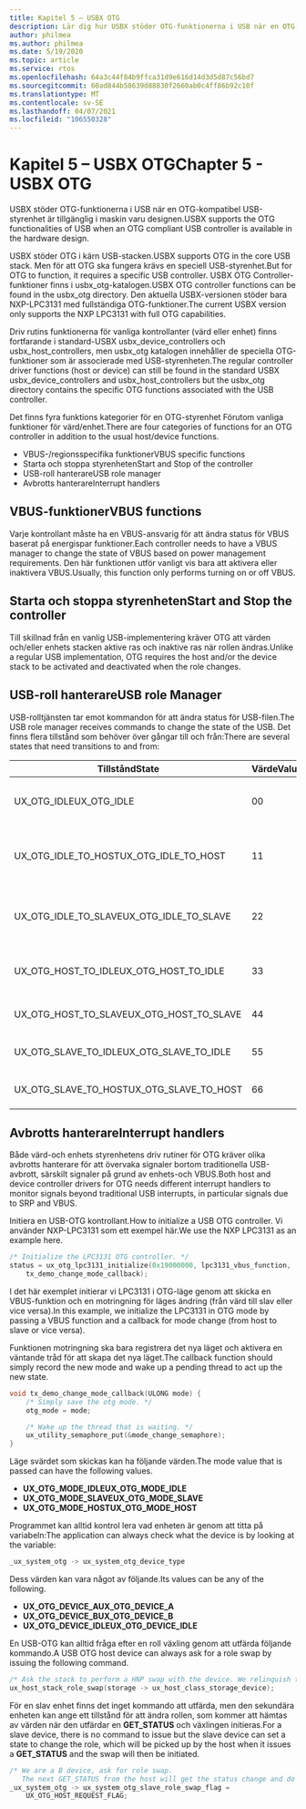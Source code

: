 ```yaml
---
title: Kapitel 5 – USBX OTG
description: Lär dig hur USBX stöder OTG-funktionerna i USB när en OTG-kompatibel USB-styrenhet är tillgänglig i maskin varu designen.
author: philmea
ms.author: philmea
ms.date: 5/19/2020
ms.topic: article
ms.service: rtos
ms.openlocfilehash: 64a3c44f84b9ffca31d9e616d14d3d5d87c56bd7
ms.sourcegitcommit: 60ad844b58639d88830f2660ab0c4ff86b92c10f
ms.translationtype: MT
ms.contentlocale: sv-SE
ms.lasthandoff: 04/07/2021
ms.locfileid: "106550328"
---
```

# <a name="chapter-5---usbx-otg"></a><span data-ttu-id="fe221-103">Kapitel 5 – USBX OTG</span><span class="sxs-lookup"><span data-stu-id="fe221-103">Chapter 5 - USBX OTG</span></span>

<span data-ttu-id="fe221-104">USBX stöder OTG-funktionerna i USB när en OTG-kompatibel USB-styrenhet är tillgänglig i maskin varu designen.</span><span class="sxs-lookup"><span data-stu-id="fe221-104">USBX supports the OTG functionalities of USB when an OTG compliant USB controller is available in the hardware design.</span></span>

<span data-ttu-id="fe221-105">USBX stöder OTG i kärn USB-stacken.</span><span class="sxs-lookup"><span data-stu-id="fe221-105">USBX supports OTG in the core USB stack.</span></span> <span data-ttu-id="fe221-106">Men för att OTG ska fungera krävs en speciell USB-styrenhet.</span><span class="sxs-lookup"><span data-stu-id="fe221-106">But for OTG to function, it requires a specific USB controller.</span></span> <span data-ttu-id="fe221-107">USBX OTG Controller-funktioner finns i usbx_otg-katalogen.</span><span class="sxs-lookup"><span data-stu-id="fe221-107">USBX OTG controller functions can be found in the usbx_otg directory.</span></span> <span data-ttu-id="fe221-108">Den aktuella USBX-versionen stöder bara NXP-LPC3131 med fullständiga OTG-funktioner.</span><span class="sxs-lookup"><span data-stu-id="fe221-108">The current USBX version only supports the NXP LPC3131 with full OTG capabilities.</span></span>

<span data-ttu-id="fe221-109">Driv rutins funktionerna för vanliga kontrollanter (värd eller enhet) finns fortfarande i standard-USBX usbx_device_controllers och usbx_host_controllers, men usbx_otg katalogen innehåller de speciella OTG-funktioner som är associerade med USB-styrenheten.</span><span class="sxs-lookup"><span data-stu-id="fe221-109">The regular controller driver functions (host or device) can still be found in the standard USBX usbx_device_controllers and usbx_host_controllers but the usbx_otg directory contains the specific OTG functions associated with the USB controller.</span></span>

<span data-ttu-id="fe221-110">Det finns fyra funktions kategorier för en OTG-styrenhet Förutom vanliga funktioner för värd/enhet.</span><span class="sxs-lookup"><span data-stu-id="fe221-110">There are four categories of functions for an OTG controller in addition to the usual host/device functions.</span></span>

- <span data-ttu-id="fe221-111">VBUS-/regionsspecifika funktioner</span><span class="sxs-lookup"><span data-stu-id="fe221-111">VBUS specific functions</span></span>
- <span data-ttu-id="fe221-112">Starta och stoppa styrenheten</span><span class="sxs-lookup"><span data-stu-id="fe221-112">Start and Stop of the controller</span></span>
- <span data-ttu-id="fe221-113">USB-roll hanterare</span><span class="sxs-lookup"><span data-stu-id="fe221-113">USB role manager</span></span>
- <span data-ttu-id="fe221-114">Avbrotts hanterare</span><span class="sxs-lookup"><span data-stu-id="fe221-114">Interrupt handlers</span></span>

## <a name="vbus-functions"></a><span data-ttu-id="fe221-115">VBUS-funktioner</span><span class="sxs-lookup"><span data-stu-id="fe221-115">VBUS functions</span></span>

<span data-ttu-id="fe221-116">Varje kontrollant måste ha en VBUS-ansvarig för att ändra status för VBUS baserat på energispar funktioner.</span><span class="sxs-lookup"><span data-stu-id="fe221-116">Each controller needs to have a VBUS manager to change the state of VBUS based on power management requirements.</span></span> <span data-ttu-id="fe221-117">Den här funktionen utför vanligt vis bara att aktivera eller inaktivera VBUS.</span><span class="sxs-lookup"><span data-stu-id="fe221-117">Usually, this function only performs turning on or off VBUS.</span></span>

## <a name="start-and-stop-the-controller"></a><span data-ttu-id="fe221-118">Starta och stoppa styrenheten</span><span class="sxs-lookup"><span data-stu-id="fe221-118">Start and Stop the controller</span></span>

<span data-ttu-id="fe221-119">Till skillnad från en vanlig USB-implementering kräver OTG att värden och/eller enhets stacken aktive ras och inaktive ras när rollen ändras.</span><span class="sxs-lookup"><span data-stu-id="fe221-119">Unlike a regular USB implementation, OTG requires the host and/or the device stack to be activated and deactivated when the role changes.</span></span>

## <a name="usb-role-manager"></a><span data-ttu-id="fe221-120">USB-roll hanterare</span><span class="sxs-lookup"><span data-stu-id="fe221-120">USB role Manager</span></span>

<span data-ttu-id="fe221-121">USB-rolltjänsten tar emot kommandon för att ändra status för USB-filen.</span><span class="sxs-lookup"><span data-stu-id="fe221-121">The USB role manager receives commands to change the state of the USB.</span></span> <span data-ttu-id="fe221-122">Det finns flera tillstånd som behöver över gångar till och från:</span><span class="sxs-lookup"><span data-stu-id="fe221-122">There are several states that need transitions to and from:</span></span>

| <span data-ttu-id="fe221-123">Tillstånd</span><span class="sxs-lookup"><span data-stu-id="fe221-123">State</span></span>                    | <span data-ttu-id="fe221-124">Värde</span><span class="sxs-lookup"><span data-stu-id="fe221-124">Value</span></span> | <span data-ttu-id="fe221-125">Beskrivning</span><span class="sxs-lookup"><span data-stu-id="fe221-125">Description</span></span>                                           |
| ------------------------ | ----- | ----------------------------------------------------- |
| <span data-ttu-id="fe221-126">UX_OTG_IDLE</span><span class="sxs-lookup"><span data-stu-id="fe221-126">UX_OTG_IDLE</span></span>            | <span data-ttu-id="fe221-127">0</span><span class="sxs-lookup"><span data-stu-id="fe221-127">0</span></span>     | <span data-ttu-id="fe221-128">Enheten är inaktiv.</span><span class="sxs-lookup"><span data-stu-id="fe221-128">The device is Idle.</span></span> <span data-ttu-id="fe221-129">Inte ansluten till något</span><span class="sxs-lookup"><span data-stu-id="fe221-129">Not connected to anything</span></span> |
| <span data-ttu-id="fe221-130">UX_OTG_IDLE_TO_HOST</span><span class="sxs-lookup"><span data-stu-id="fe221-130">UX_OTG_IDLE_TO_HOST</span></span>  | <span data-ttu-id="fe221-131">1</span><span class="sxs-lookup"><span data-stu-id="fe221-131">1</span></span>     | <span data-ttu-id="fe221-132">Enheten är ansluten med typen anslutning</span><span class="sxs-lookup"><span data-stu-id="fe221-132">Device is connected with type A connector</span></span>             |
| <span data-ttu-id="fe221-133">UX_OTG_IDLE_TO_SLAVE</span><span class="sxs-lookup"><span data-stu-id="fe221-133">UX_OTG_IDLE_TO_SLAVE</span></span> | <span data-ttu-id="fe221-134">2</span><span class="sxs-lookup"><span data-stu-id="fe221-134">2</span></span>     | <span data-ttu-id="fe221-135">Enheten är ansluten med typ B-anslutning</span><span class="sxs-lookup"><span data-stu-id="fe221-135">Device is connected with type B connector</span></span>             |
| <span data-ttu-id="fe221-136">UX_OTG_HOST_TO_IDLE</span><span class="sxs-lookup"><span data-stu-id="fe221-136">UX_OTG_HOST_TO_IDLE</span></span>  | <span data-ttu-id="fe221-137">3</span><span class="sxs-lookup"><span data-stu-id="fe221-137">3</span></span>     | <span data-ttu-id="fe221-138">Värd enheten har kopplats från</span><span class="sxs-lookup"><span data-stu-id="fe221-138">Host device got disconnected</span></span>                          |
| <span data-ttu-id="fe221-139">UX_OTG_HOST_TO_SLAVE</span><span class="sxs-lookup"><span data-stu-id="fe221-139">UX_OTG_HOST_TO_SLAVE</span></span> | <span data-ttu-id="fe221-140">4</span><span class="sxs-lookup"><span data-stu-id="fe221-140">4</span></span>     | <span data-ttu-id="fe221-141">Roll växling från värd till slav</span><span class="sxs-lookup"><span data-stu-id="fe221-141">Role swap from Host to Slave</span></span>                          |
| <span data-ttu-id="fe221-142">UX_OTG_SLAVE_TO_IDLE</span><span class="sxs-lookup"><span data-stu-id="fe221-142">UX_OTG_SLAVE_TO_IDLE</span></span> | <span data-ttu-id="fe221-143">5</span><span class="sxs-lookup"><span data-stu-id="fe221-143">5</span></span>     | <span data-ttu-id="fe221-144">Slaven het är frånkopplad</span><span class="sxs-lookup"><span data-stu-id="fe221-144">Slave device is disconnected</span></span>                          |
| <span data-ttu-id="fe221-145">UX_OTG_SLAVE_TO_HOST</span><span class="sxs-lookup"><span data-stu-id="fe221-145">UX_OTG_SLAVE_TO_HOST</span></span> | <span data-ttu-id="fe221-146">6</span><span class="sxs-lookup"><span data-stu-id="fe221-146">6</span></span>     | <span data-ttu-id="fe221-147">Roll växling från slav till värd</span><span class="sxs-lookup"><span data-stu-id="fe221-147">Role swap from Slave to Host</span></span>                          |

## <a name="interrupt-handlers"></a><span data-ttu-id="fe221-148">Avbrotts hanterare</span><span class="sxs-lookup"><span data-stu-id="fe221-148">Interrupt handlers</span></span>

<span data-ttu-id="fe221-149">Både värd-och enhets styrenhetens driv rutiner för OTG kräver olika avbrotts hanterare för att övervaka signaler bortom traditionella USB-avbrott, särskilt signaler på grund av enhets-och VBUS.</span><span class="sxs-lookup"><span data-stu-id="fe221-149">Both host and device controller drivers for OTG needs different interrupt handlers to monitor signals beyond traditional USB interrupts, in particular signals due to SRP and VBUS.</span></span>

<span data-ttu-id="fe221-150">Initiera en USB-OTG kontrollant.</span><span class="sxs-lookup"><span data-stu-id="fe221-150">How to initialize a USB OTG controller.</span></span> <span data-ttu-id="fe221-151">Vi använder NXP-LPC3131 som ett exempel här.</span><span class="sxs-lookup"><span data-stu-id="fe221-151">We use the NXP LPC3131 as an example here.</span></span>

```C
/* Initialize the LPC3131 OTG controller. */
status = ux_otg_lpc3131_initialize(0x19000000, lpc3131_vbus_function,
    tx_demo_change_mode_callback);
```

<span data-ttu-id="fe221-152">I det här exemplet initierar vi LPC3131 i OTG-läge genom att skicka en VBUS-funktion och en motringning för läges ändring (från värd till slav eller vice versa).</span><span class="sxs-lookup"><span data-stu-id="fe221-152">In this example, we initialize the LPC3131 in OTG mode by passing a VBUS function and a callback for mode change (from host to slave or vice versa).</span></span>

<span data-ttu-id="fe221-153">Funktionen motringning ska bara registrera det nya läget och aktivera en väntande tråd för att skapa det nya läget.</span><span class="sxs-lookup"><span data-stu-id="fe221-153">The callback function should simply record the new mode and wake up a pending thread to act up the new state.</span></span>

```C
void tx_demo_change_mode_callback(ULONG mode) {
    /* Simply save the otg mode. */
    otg_mode = mode;

    /* Wake up the thread that is waiting. */
    ux_utility_semaphore_put(&mode_change_semaphore);
}
```

<span data-ttu-id="fe221-154">Läge svärdet som skickas kan ha följande värden.</span><span class="sxs-lookup"><span data-stu-id="fe221-154">The mode value that is passed can have the following values.</span></span>

- <span data-ttu-id="fe221-155">**UX_OTG_MODE_IDLE**</span><span class="sxs-lookup"><span data-stu-id="fe221-155">**UX_OTG_MODE_IDLE**</span></span>
- <span data-ttu-id="fe221-156">**UX_OTG_MODE_SLAVE**</span><span class="sxs-lookup"><span data-stu-id="fe221-156">**UX_OTG_MODE_SLAVE**</span></span>
- <span data-ttu-id="fe221-157">**UX_OTG_MODE_HOST**</span><span class="sxs-lookup"><span data-stu-id="fe221-157">**UX_OTG_MODE_HOST**</span></span>

<span data-ttu-id="fe221-158">Programmet kan alltid kontrol lera vad enheten är genom att titta på variabeln:</span><span class="sxs-lookup"><span data-stu-id="fe221-158">The application can always check what the device is by looking at the variable:</span></span>

```C
_ux_system_otg -> ux_system_otg_device_type
```

<span data-ttu-id="fe221-159">Dess värden kan vara något av följande.</span><span class="sxs-lookup"><span data-stu-id="fe221-159">Its values can be any of the following.</span></span>

- <span data-ttu-id="fe221-160">**UX_OTG_DEVICE_A**</span><span class="sxs-lookup"><span data-stu-id="fe221-160">**UX_OTG_DEVICE_A**</span></span>
- <span data-ttu-id="fe221-161">**UX_OTG_DEVICE_B**</span><span class="sxs-lookup"><span data-stu-id="fe221-161">**UX_OTG_DEVICE_B**</span></span>
- <span data-ttu-id="fe221-162">**UX_OTG_DEVICE_IDLE**</span><span class="sxs-lookup"><span data-stu-id="fe221-162">**UX_OTG_DEVICE_IDLE**</span></span>

<span data-ttu-id="fe221-163">En USB-OTG kan alltid fråga efter en roll växling genom att utfärda följande kommando.</span><span class="sxs-lookup"><span data-stu-id="fe221-163">A USB OTG host device can always ask for a role swap by issuing the following command.</span></span>

```C
/* Ask the stack to perform a HNP swap with the device. We relinquish the host role to A device. */
ux_host_stack_role_swap(storage -> ux_host_class_storage_device);
```

<span data-ttu-id="fe221-164">För en slav enhet finns det inget kommando att utfärda, men den sekundära enheten kan ange ett tillstånd för att ändra rollen, som kommer att hämtas av värden när den utfärdar en **GET_STATUS** och växlingen initieras.</span><span class="sxs-lookup"><span data-stu-id="fe221-164">For a slave device, there is no command to issue but the slave device can set a state to change the role, which will be picked up by the host when it issues a **GET_STATUS** and the swap will then be initiated.</span></span>

```C
/* We are a B device, ask for role swap.
   The next GET_STATUS from the host will get the status change and do the HNP. */
_ux_system_otg -> ux_system_otg_slave_role_swap_flag =
    UX_OTG_HOST_REQUEST_FLAG;
```
